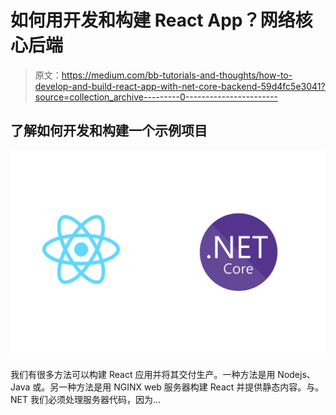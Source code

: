 # 如何用开发和构建 React App？网络核心后端

> 原文：<https://medium.com/bb-tutorials-and-thoughts/how-to-develop-and-build-react-app-with-net-core-backend-59d4fc5e3041?source=collection_archive---------0----------------------->

## 了解如何开发和构建一个示例项目

![](img/40cc858d5f77ef945bf46cdebfce64a7.png)

我们有很多方法可以构建 React 应用并将其交付生产。一种方法是用 Nodejs、Java 或。另一种方法是用 NGINX web 服务器构建 React 并提供静态内容。与。NET 我们必须处理服务器代码，因为…